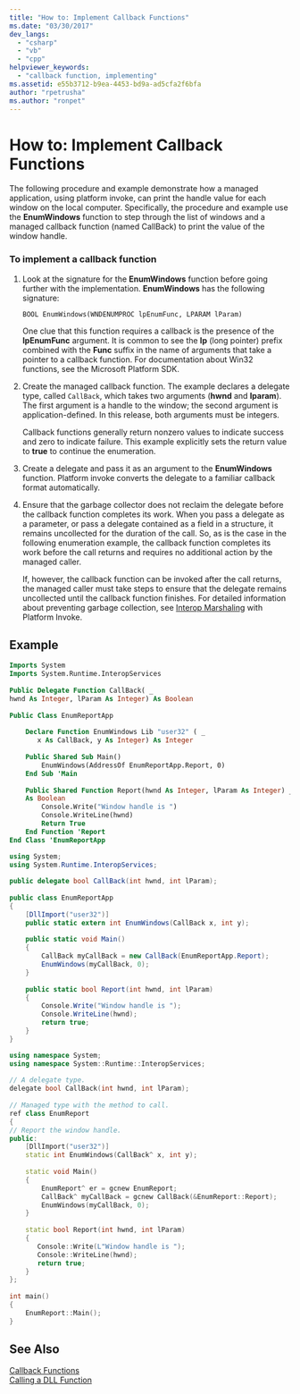 ```yaml
---
title: "How to: Implement Callback Functions"
ms.date: "03/30/2017"
dev_langs: 
  - "csharp"
  - "vb"
  - "cpp"
helpviewer_keywords: 
  - "callback function, implementing"
ms.assetid: e55b3712-b9ea-4453-bd9a-ad5cfa2f6bfa
author: "rpetrusha"
ms.author: "ronpet"
---
```

# How to: Implement Callback Functions
The following procedure and example demonstrate how a managed application, using platform invoke, can print the handle value for each window on the local computer. Specifically, the procedure and example use the **EnumWindows** function to step through the list of windows and a managed callback function (named CallBack) to print the value of the window handle.  
  
### To implement a callback function  
  
1. Look at the signature for the **EnumWindows** function before going further with the implementation. **EnumWindows** has the following signature:  
  
   ```  
   BOOL EnumWindows(WNDENUMPROC lpEnumFunc, LPARAM lParam)  
   ```  
  
    One clue that this function requires a callback is the presence of the **lpEnumFunc** argument. It is common to see the **lp** (long pointer) prefix combined with the **Func** suffix in the name of arguments that take a pointer to a callback function. For documentation about Win32 functions, see the Microsoft Platform SDK.  
  
2. Create the managed callback function. The example declares a delegate type, called `CallBack`, which takes two arguments (**hwnd** and **lparam**). The first argument is a handle to the window; the second argument is application-defined. In this release, both arguments must be integers.  
  
    Callback functions generally return nonzero values to indicate success and zero to indicate failure. This example explicitly sets the return value to **true** to continue the enumeration.  
  
3. Create a delegate and pass it as an argument to the **EnumWindows** function. Platform invoke converts the delegate to a familiar callback format automatically.  
  
4. Ensure that the garbage collector does not reclaim the delegate before the callback function completes its work. When you pass a delegate as a parameter, or pass a delegate contained as a field in a structure, it remains uncollected for the duration of the call. So, as is the case in the following enumeration example, the callback function completes its work before the call returns and requires no additional action by the managed caller.  
  
    If, however, the callback function can be invoked after the call returns, the managed caller must take steps to ensure that the delegate remains uncollected until the callback function finishes. For detailed information about preventing garbage collection, see [Interop Marshaling](../../../docs/framework/interop/interop-marshaling.md) with Platform Invoke.  
  
## Example  
  
```vb  
Imports System  
Imports System.Runtime.InteropServices  
  
Public Delegate Function CallBack( _  
hwnd As Integer, lParam As Integer) As Boolean  
  
Public Class EnumReportApp  
  
    Declare Function EnumWindows Lib "user32" ( _  
       x As CallBack, y As Integer) As Integer  
  
    Public Shared Sub Main()  
        EnumWindows(AddressOf EnumReportApp.Report, 0)  
    End Sub 'Main  
  
    Public Shared Function Report(hwnd As Integer, lParam As Integer) _  
    As Boolean  
        Console.Write("Window handle is ")  
        Console.WriteLine(hwnd)  
        Return True  
    End Function 'Report  
End Class 'EnumReportApp  
```  
  
```csharp  
using System;  
using System.Runtime.InteropServices;  
  
public delegate bool CallBack(int hwnd, int lParam);  
  
public class EnumReportApp  
{  
    [DllImport("user32")]  
    public static extern int EnumWindows(CallBack x, int y);   
  
    public static void Main()   
    {  
        CallBack myCallBack = new CallBack(EnumReportApp.Report);  
        EnumWindows(myCallBack, 0);  
    }  
  
    public static bool Report(int hwnd, int lParam)  
    {   
        Console.Write("Window handle is ");  
        Console.WriteLine(hwnd);  
        return true;  
    }  
}  
```  
  
```cpp  
using namespace System;  
using namespace System::Runtime::InteropServices;  
  
// A delegate type.  
delegate bool CallBack(int hwnd, int lParam);  
  
// Managed type with the method to call.  
ref class EnumReport  
{  
// Report the window handle.  
public:  
    [DllImport("user32")]  
    static int EnumWindows(CallBack^ x, int y);  
  
    static void Main()  
    {  
        EnumReport^ er = gcnew EnumReport;  
        CallBack^ myCallBack = gcnew CallBack(&EnumReport::Report);  
        EnumWindows(myCallBack, 0);  
    }  
  
    static bool Report(int hwnd, int lParam)  
    {  
       Console::Write(L"Window handle is ");  
       Console::WriteLine(hwnd);  
       return true;  
    }  
};  
  
int main()  
{  
    EnumReport::Main();  
}  
```  
  
## See Also  
 [Callback Functions](../../../docs/framework/interop/callback-functions.md)  
 [Calling a DLL Function](../../../docs/framework/interop/calling-a-dll-function.md)

